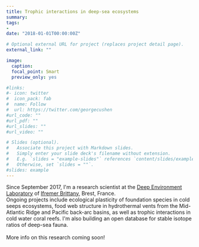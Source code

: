 ```yaml
---
title: Trophic interactions in deep-sea ecosystems
summary:
tags:
-
date: "2018-01-01T00:00:00Z"

# Optional external URL for project (replaces project detail page).
external_link: ""

image:
  caption:
  focal_point: Smart
  preview_only: yes

#links:
#- icon: twitter
#  icon_pack: fab
#  name: Follow
#  url: https://twitter.com/georgecushen
#url_code: ""
#url_pdf: ""
#url_slides: ""
#url_video: ""

# Slides (optional).
#   Associate this project with Markdown slides.
#   Simply enter your slide deck's filename without extension.
#   E.g. `slides = "example-slides"` references `content/slides/example-slides.md`.
#   Otherwise, set `slides = ""`.
#slides: example
---
```

Since September 2017, I'm a research scientist at the [Deep Environment Laboratory](http://wwz.ifremer.fr/deep/) of [Ifremer Brittany](http://wwz.ifremer.fr/en), Brest, France.<br>
Ongoing projects include ecological plasticity of foundation species in cold seeps ecosystems, food web structure in hydrothermal vents from the Mid-Atlantic Ridge and Pacific back-arc basins, as well as trophic interactions in cold water coral reefs. I'm also building an open database for stable isotope ratios of deep-sea fauna.<br><br> 
More info on this research coming soon!
